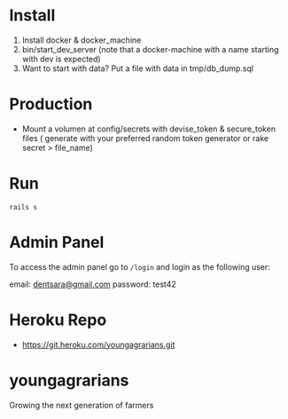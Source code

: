 Install
=======

1. Install docker & docker_machine
2. bin/start_dev_server (note that a docker-machine with a name starting with dev is expected)
3. Want to start with data?  Put a file with data in tmp/db_dump.sql

Production
=========

- Mount a volumen at config/secrets with devise_token & secure_token files ( generate with your preferred random token generator or rake secret > file_name)

Run
====

    rails s

Admin Panel
===========

To access the admin panel go to `/login` and login as the following user:

email: dentsara@gmail.com
password: test42

Heroku Repo
===========
- https://git.heroku.com/youngagrarians.git

youngagrarians
==============

Growing the next generation of farmers
